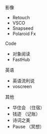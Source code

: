 

影像

- Retouch
- VSCO
- Snapseed
- Polaroid Fx



Code

- 对象阅读
- FastHub



英语

- 英语流利说
- voscreen



其他

- 华住会 （住宿）
- 钱迹 （记账）
- 诗词之美
- Pause （冥想）